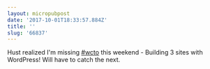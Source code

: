 ```yaml
---
layout: micropubpost
date: '2017-10-01T18:33:57.884Z'
title: ''
slug: '66837'
---
```

Hust realized I&#39;m missing [#wcto](https://2017.toronto.wordcamp.org/) this weekend - Building 3 sites with WordPress! Will have to catch the next.

